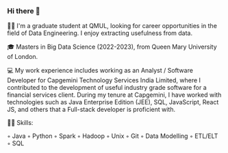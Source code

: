 ### Hi there 👋

👋🏻 I'm a graduate student at QMUL, looking for career opportunities in the field of Data Engineering. I enjoy extracting usefulness from data. 

🎓 Masters in Big Data Science (2022-2023), from Queen Mary University of London.

💻 My work experience includes working as an Analyst / Software Developer for Capgemini Technology Services India Limited, where I contributed to the development of useful industry grade software for a financial services client. During my tenure at Capgemini, I have worked with technologies such as Java Enterprise Edition (JEE), SQL, JavaScript, React JS, and others that a Full-stack developer is proficient with.

💪🏻 Skills:

◦ Java
◦ Python
◦ Spark
◦ Hadoop
◦ Unix
◦ Git
◦ Data Modelling 
◦ ETL/ELT 
◦ SQL
